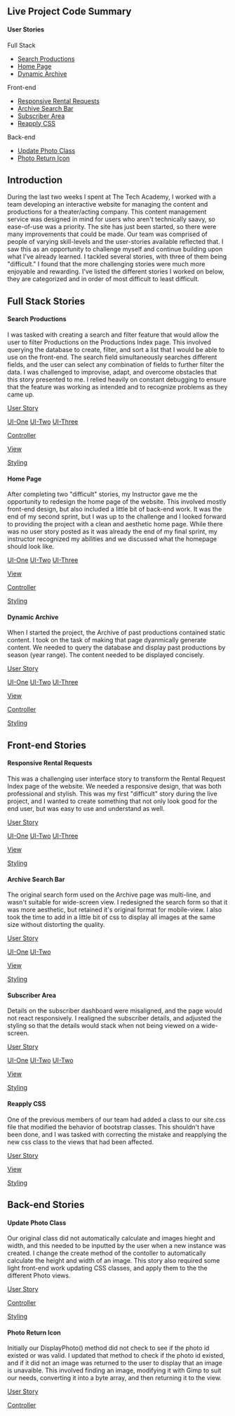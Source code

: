 ## Live Project Code Summary

#### User Stories
Full Stack 

* [Search Productions](#search-productions) 
* [Home Page](#home-page)
* [Dynamic Archive](#dynamic-archive)

Front-end
* [Responsive Rental Requests](#responsive-rental-requests)
* [Archive Search Bar](#archive-search-bar)
* [Subscriber Area](#subscriber-area)
* [Reapply CSS](#reapply-css)

Back-end
* [Update Photo Class](#update-photo-class)
* [Photo Return Icon](#photo-return-icon)


## Introduction

During the last two weeks I spent at The Tech Academy, I worked with a team developing an interactive website for managing the content and productions for a theater/acting company. This content management service was designed in mind for users who aren't technically saavy, so ease-of-use was a priority. The site has just been started, so there were many improvements that could be made. Our team was comprised of people of varying skill-levels and the user-stories available reflected that. I saw this as an opportunity to challenge myself and continue building upon what I've already learned. I tackled several stories, with three of them being "difficult." I found that the more challenging stories were much more enjoyable and rewarding. I've listed the different stories I worked on below, they are categorized and in order of most difficult to least difficult.


## Full Stack Stories

#### Search Productions
I was tasked with creating a search and filter feature that would allow the user to filter Productions on the Productions Index page. 
This involved querying the database to create, filter, and sort a list that I would be able to use on the front-end. The search field
simultaneously searches different fields, and the user can select any combination of fields to further filter the data. I was challenged to improvise, adapt, and overcome obstacles that this story presented to me. I relied heavily on constant debugging to ensure that the feature was working as intended and to recognize problems as they came up.

[User Story](Projects/Productions-Search-Feature/User-Story.png?raw=true)

[UI-One](Projects/Productions-Search-Feature/Search-Feature-1.png?raw=true) [UI-Two](Projects/Productions-Search-Feature/Search-Feature-2.png?raw=true) [UI-Three](Projects/Productions-Search-Feature/Search-Feature-3.png?raw=true)

[Controller](Projects/Productions-Search-Feature/controller.md)

[View](Projects/Productions-Search-Feature/View.md)

[Styling](Projects/Productions-Search-Feature/css.md)

#### Home Page
After completing two "difficult" stories, my Instructor gave me the opportunity to redesign the home page of the website. This involved mostly front-end design, but also included a little bit of back-end work. It was the end of my second sprint, but I was up to the challenge and I looked forward to providing the project with a clean and aesthetic home page. While there was no user story posted as it was already the end of my final sprint, my instructor recognized my abilities and we discussed what the homepage should look like.

[UI-One](Projects/Home-Page/Home-Page-1.png?raw=true) [UI-Two](Projects/Home-Page/Home-Page-2.png?raw=true) [UI-Three](Projects/Home-Page/Home-Page-3.png?raw=true)

[View](Projects/Home-Page/view.md)

[Controller](Projects/Home-Page/controller.md)

[Styling](Projects/Home-Page/css.md)

#### Dynamic Archive
When I started the project, the Archive of past productions contained static content. I took on the task of making that page dyanmically generate content. We needed to query the database and display past productions by season (year range). The content needed to be displayed concisely.

[User Story](Projects/Dynamic-Archive/User-Story.png?raw=true)

[UI-One](Projects/Dynamic-Archive/Dynamic-Archive-1.png?raw=true) [UI-Two](Projects/Dynamic-Archive/Dynamic-Archive-2.png?raw=true) [UI-Three](Projects/Dynamic-Archive/Dynamic-Archive-3.png?raw=true)

[View](Projects/Dynamic-Archive/view.md)

[Controller](Projects/Dynamic-Archive/controller.md)

[Styling](Projects/Dynamic-Archive/css.md)


## Front-end Stories

#### Responsive Rental Requests
This was a challenging user interface story to transform the Rental Request Index page of the website. We needed a responsive design, that was both professional and stylish. This was my first "difficult" story during the live project, and I wanted to create something that not only look good for the end user, but was easy to use and understand as well.

[User Story](Projects/Responsive-Rental-Request/User-Story.png?raw=true)

[UI-One](Projects/Responsive-Rental-Request/Responsive-Rental-Request-1.png?raw=true) [UI-Two](Projects/Responsive-Rental-Request/Responsive-Rental-Request-2.png?raw=true) [UI-Three](Projects/Responsive-Rental-Request/Responsive-Rental-Request-3.png?raw=true)

[View](Projects/Responsive-Rental-Request/view.md)

[Styling](Projects/Responsive-Rental-Request/css.md)

#### Archive Search Bar
The original search form used on the Archive page was multi-line, and wasn't suitable for wide-screen view. I redesigned the search form so that it was more aesthetic, but retained it's original format for mobile-view. I also took the time to add in a little bit of css to display all images at the same size without distorting the quality.

[User Story](Projects/Archive-Search-Bar/User-Story.png?raw=true)

[UI-One](Projects/Archive-Search-Bar/Archive-Search-Bar-1.png?raw=true) [UI-Two](Projects/Archive-Search-Bar/Archive-Search-Bar-2.png?raw=true)

[View](Projects/Archive-Search-Bar/view.md)

[Styling](Projects/Archive-Search-Bar/css.md)

#### Subscriber Area
Details on the subscriber dashboard were misaligned, and the page would not react responsively. I realigned the subscriber details, and adjusted the styling so that the details would stack when not being viewed on a wide-screen.

[User Story](Projects/Subscriber-Area/User-Story.png?raw=true)

[UI-One](Projects/Subscriber-Area/Subscriber-Area-1.png?raw=true) [UI-Two](Projects/Subscriber-Area/Subscriber-Area-2.png?raw=true) [UI-Two](Projects/Subscriber-Area/Subscriber-Area-3.png?raw=true)

[View](Projects/Subscriber-Area/view.md)

[Styling](Projects/Subscriber-Area/css.md)

#### Reapply CSS
One of the previous members of our team had added a class to our site.css file that modified the behavior of bootstrap classes. This shouldn't have been done, and I was tasked with correcting the mistake and reapplying the new css class to the views that had been affected.

[User Story](Projects/Reapply-CSS/User-Story.png?raw=true)

[View](Projects/Reapply-CSS/view.md)

[Styling](Projects/Reapply-CSS/css.md)



## Back-end Stories

#### Update Photo Class
Our original class did not automatically calculate and images hieght and width, and this needed to be inputted by the user when a new instance was created. I change the create method of the contoller to automatically calculate the height and width of an image. This story also required some light front-end work updating CSS classes, and apply them to the the different Photo views.

[User Story](Projects/Update-Photo-Class/User-Story.png?raw=true)

[Controller](Projects/Update-Photo-Class/controller.md)

[Styling](Projects/Update-Photo-Class/css.md)

#### Photo Return Icon
Initially our DisplayPhoto() method did not check to see if the photo id existed or was valid. I updated that method to check if the photo id existed, and if it did not an image was returned to the user to display that an image is unavaible. This involved finding an image, modifying it with Gimp to suit our needs, converting it into a byte array, and then returning it to the view.

[User Story](Projects/Photo-Return-Icon/User-Story.png?raw=true)

[Controller](Projects/Photo-Return-Icon/controller.md)


